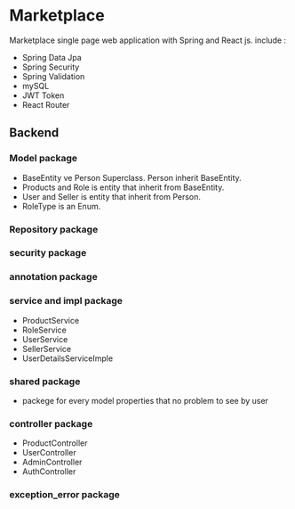# Marketplace 
Marketplace single page web application with Spring and React js.
include :
- Spring Data Jpa
- Spring Security
- Spring Validation
- mySQL
- JWT Token
- React Router
## Backend 
### Model package
- BaseEntity ve Person Superclass. Person inherit BaseEntity.
- Products and Role is entity that inherit from BaseEntity.
- User and Seller is entity that inherit from Person.
- RoleType is an Enum.
### Repository package
### security package
### annotation package
### service and impl package
- ProductService
- RoleService
- UserService
- SellerService
- UserDetailsServiceImple
### shared package
- packege for every model properties that no problem to see by user
### controller package
- ProductController
- UserController
- AdminController
- AuthController
### exception_error package


